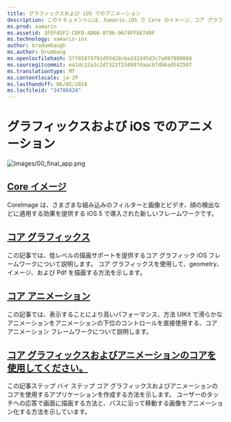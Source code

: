 ```yaml
---
title: グラフィックスおよび iOS でのアニメーション
description: このドキュメントには、Xamarin.iOS で Core のイメージ、コア グラフィックス、およびアニメーションのコア フレームワークを使用する方法を説明するさまざまなガイドへのリンクがします。
ms.prod: xamarin
ms.assetid: 3FEF45F2-C0F0-4D66-8796-9674FFE6740F
ms.technology: xamarin-ios
author: bradumbaugh
ms.author: brumbaug
ms.openlocfilehash: 5ff85874791d93428cbe2d2d45d3c7a997880068
ms.sourcegitcommit: ea1dc12a3c2d7322f234997daacbfdb6ad542507
ms.translationtype: MT
ms.contentlocale: ja-JP
ms.lasthandoff: 06/05/2018
ms.locfileid: "34786828"
---
```

# <a name="graphics-and-animation-in-ios"></a>グラフィックスおよび iOS でのアニメーション

![Images/00_final_app.png](images/00-final-app.png "実行のサンプル アプリ") 

##  <a name="core-imageiosplatformgraphics-animation-iosintroduction-to-coreimagemd"></a>[Core イメージ](~/ios/platform/graphics-animation-ios/introduction-to-coreimage.md)

CoreImage は、さまざまな組み込みのフィルターと画像とビデオ、顔の検出などに適用する効果を提供する iOS 5 で導入された新しいフレームワークです。

##  <a name="core-graphicsiosplatformgraphics-animation-ioscore-graphicsmd"></a>[コア グラフィックス](~/ios/platform/graphics-animation-ios/core-graphics.md)

この記事では、低レベルの描画サポートを提供するコア グラフィック iOS フレームワークについて説明します。 コア グラフィックスを使用して、geometry、イメージ、および Pdf を描画する方法を示します。

##  <a name="core-animationiosplatformgraphics-animation-ioscore-animationmd"></a>[コア アニメーション](~/ios/platform/graphics-animation-ios/core-animation.md)

この記事では、表示することにより高いパフォーマンス、方法 UIKit で滑らかなアニメーションをアニメーションの下位のコントロールを直接使用する、コア アニメーション フレームワークについて説明します。

##  <a name="using-core-graphics-and-core-animationiosplatformgraphics-animation-iosgraphics-animation-walkthroughmd"></a>[コア グラフィックスおよびアニメーションのコアを使用してください。](~/ios/platform/graphics-animation-ios/graphics-animation-walkthrough.md)

この記事ステップ バイ ステップ コア グラフィックスおよびアニメーションのコアを使用するアプリケーションを作成する方法を示します。 ユーザーのタッチへの応答で画面に描画する方法と、パスに沿って移動する画像をアニメーション化する方法を示しています。



